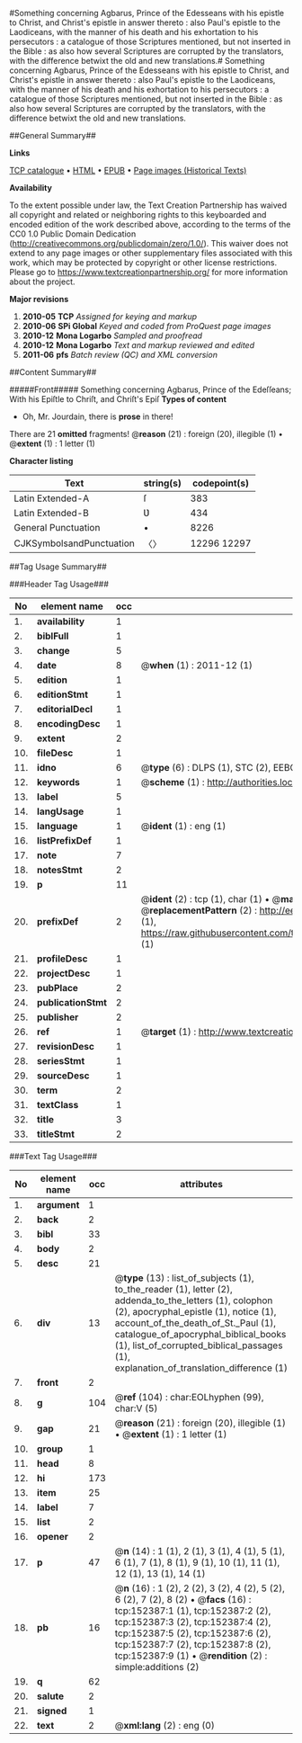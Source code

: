 #Something concerning Agbarus, Prince of the Edesseans with his epistle to Christ, and Christ's epistle in answer thereto : also Paul's epistle to the Laodiceans, with the manner of his death and his exhortation to his persecutors : a catalogue of those Scriptures mentioned, but not inserted in the Bible : as also how several Scriptures are corrupted by the translators, with the difference betwixt the old and new translations.#
Something concerning Agbarus, Prince of the Edesseans with his epistle to Christ, and Christ's epistle in answer thereto : also Paul's epistle to the Laodiceans, with the manner of his death and his exhortation to his persecutors : a catalogue of those Scriptures mentioned, but not inserted in the Bible : as also how several Scriptures are corrupted by the translators, with the difference betwixt the old and new translations.

##General Summary##

**Links**

[TCP catalogue](http://www.ota.ox.ac.uk/tcp/)  • 
[HTML](http://tei.it.ox.ac.uk/tcp/Texts-HTML/free/A93/A93548.html)  • 
[EPUB](http://tei.it.ox.ac.uk/tcp/Texts-EPUB/free/A93/A93548.epub) • 
[Page images (Historical Texts)](https://historicaltexts.jisc.ac.uk/eebo-38875900e)

**Availability**

To the extent possible under law, the Text Creation Partnership has waived all copyright and related or neighboring rights to this keyboarded and encoded edition of the work described above, according to the terms of the CC0 1.0 Public Domain Dedication (http://creativecommons.org/publicdomain/zero/1.0/). This waiver does not extend to any page images or other supplementary files associated with this work, which may be protected by copyright or other license restrictions. Please go to https://www.textcreationpartnership.org/ for more information about the project.

**Major revisions**

1. __2010-05__ __TCP__ *Assigned for keying and markup*
1. __2010-06__ __SPi Global__ *Keyed and coded from ProQuest page images*
1. __2010-12__ __Mona Logarbo__ *Sampled and proofread*
1. __2010-12__ __Mona Logarbo__ *Text and markup reviewed and edited*
1. __2011-06__ __pfs__ *Batch review (QC) and XML conversion*

##Content Summary##

#####Front#####
Something concerning Agbarus, Prince of the Edeſſeans; With his Epiſtle to Chriſt, and Chriſt's Epiſ
**Types of content**

  * Oh, Mr. Jourdain, there is **prose** in there!

There are 21 **omitted** fragments! 
 @__reason__ (21) : foreign (20), illegible (1)  •  @__extent__ (1) : 1 letter (1)

**Character listing**


|Text|string(s)|codepoint(s)|
|---|---|---|
|Latin Extended-A|ſ|383|
|Latin Extended-B|Ʋ|434|
|General Punctuation|•|8226|
|CJKSymbolsandPunctuation|〈〉|12296 12297|

##Tag Usage Summary##

###Header Tag Usage###

|No|element name|occ|attributes|
|---|---|---|---|
|1.|__availability__|1||
|2.|__biblFull__|1||
|3.|__change__|5||
|4.|__date__|8| @__when__ (1) : 2011-12 (1)|
|5.|__edition__|1||
|6.|__editionStmt__|1||
|7.|__editorialDecl__|1||
|8.|__encodingDesc__|1||
|9.|__extent__|2||
|10.|__fileDesc__|1||
|11.|__idno__|6| @__type__ (6) : DLPS (1), STC (2), EEBO-CITATION (1), OCLC (1), VID (1)|
|12.|__keywords__|1| @__scheme__ (1) : http://authorities.loc.gov/ (1)|
|13.|__label__|5||
|14.|__langUsage__|1||
|15.|__language__|1| @__ident__ (1) : eng (1)|
|16.|__listPrefixDef__|1||
|17.|__note__|7||
|18.|__notesStmt__|2||
|19.|__p__|11||
|20.|__prefixDef__|2| @__ident__ (2) : tcp (1), char (1)  •  @__matchPattern__ (2) : ([0-9\-]+):([0-9IVX]+) (1), (.+) (1)  •  @__replacementPattern__ (2) : http://eebo.chadwyck.com/downloadtiff?vid=$1&page=$2 (1), https://raw.githubusercontent.com/textcreationpartnership/Texts/master/tcpchars.xml#$1 (1)|
|21.|__profileDesc__|1||
|22.|__projectDesc__|1||
|23.|__pubPlace__|2||
|24.|__publicationStmt__|2||
|25.|__publisher__|2||
|26.|__ref__|1| @__target__ (1) : http://www.textcreationpartnership.org/docs/. (1)|
|27.|__revisionDesc__|1||
|28.|__seriesStmt__|1||
|29.|__sourceDesc__|1||
|30.|__term__|2||
|31.|__textClass__|1||
|32.|__title__|3||
|33.|__titleStmt__|2||


###Text Tag Usage###

|No|element name|occ|attributes|
|---|---|---|---|
|1.|__argument__|1||
|2.|__back__|2||
|3.|__bibl__|33||
|4.|__body__|2||
|5.|__desc__|21||
|6.|__div__|13| @__type__ (13) : list_of_subjects (1), to_the_reader (1), letter (2), addenda_to_the_letters (1), colophon (2), apocryphal_epistle (1), notice (1), account_of_the_death_of_St._Paul (1), catalogue_of_apocryphal_biblical_books (1), list_of_corrupted_biblical_passages (1), explanation_of_translation_difference (1)|
|7.|__front__|2||
|8.|__g__|104| @__ref__ (104) : char:EOLhyphen (99), char:V (5)|
|9.|__gap__|21| @__reason__ (21) : foreign (20), illegible (1)  •  @__extent__ (1) : 1 letter (1)|
|10.|__group__|1||
|11.|__head__|8||
|12.|__hi__|173||
|13.|__item__|25||
|14.|__label__|7||
|15.|__list__|2||
|16.|__opener__|2||
|17.|__p__|47| @__n__ (14) : 1 (1), 2 (1), 3 (1), 4 (1), 5 (1), 6 (1), 7 (1), 8 (1), 9 (1), 10 (1), 11 (1), 12 (1), 13 (1), 14 (1)|
|18.|__pb__|16| @__n__ (16) : 1 (2), 2 (2), 3 (2), 4 (2), 5 (2), 6 (2), 7 (2), 8 (2)  •  @__facs__ (16) : tcp:152387:1 (1), tcp:152387:2 (2), tcp:152387:3 (2), tcp:152387:4 (2), tcp:152387:5 (2), tcp:152387:6 (2), tcp:152387:7 (2), tcp:152387:8 (2), tcp:152387:9 (1)  •  @__rendition__ (2) : simple:additions (2)|
|19.|__q__|62||
|20.|__salute__|2||
|21.|__signed__|1||
|22.|__text__|2| @__xml:lang__ (2) : eng (0)|
